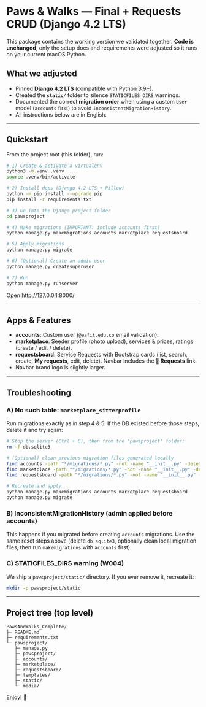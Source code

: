 
# Paws & Walks — Final + Requests CRUD (Django 4.2 LTS)

This package contains the working version we validated together.
**Code is unchanged**, only the setup docs and requirements were adjusted
so it runs on your current macOS Python.

## What we adjusted
- Pinned **Django 4.2 LTS** (compatible with Python 3.9+).
- Created the **`static/`** folder to silence `STATICFILES_DIRS` warnings.
- Documented the correct **migration order** when using a custom `User` model
  (`accounts` first) to avoid `InconsistentMigrationHistory`.
- All instructions below are in English.

---

## Quickstart

From the project root (this folder), run:

```bash
# 1) Create & activate a virtualenv
python3 -m venv .venv
source .venv/bin/activate

# 2) Install deps (Django 4.2 LTS + Pillow)
python -m pip install --upgrade pip
pip install -r requirements.txt

# 3) Go into the Django project folder
cd pawsproject

# 4) Make migrations (IMPORTANT: include accounts first)
python manage.py makemigrations accounts marketplace requestsboard

# 5) Apply migrations
python manage.py migrate

# 6) (Optional) Create an admin user
python manage.py createsuperuser

# 7) Run
python manage.py runserver
```

Open http://127.0.0.1:8000/

---

## Apps & Features

- **accounts**: Custom user (`@eafit.edu.co` email validation).
- **marketplace**: Seeder profile (photo upload), services & prices, ratings
  (create / edit / delete).
- **requestsboard**: Service Requests with Bootstrap cards (list, search,
  create, **My requests**, edit, delete). Navbar includes the **📡 Requests** link.
- Navbar brand logo is slightly larger.

---

## Troubleshooting

### A) No such table: `marketplace_sitterprofile`
Run migrations exactly as in step 4 & 5. If the DB existed before those steps,
delete it and try again:

```bash
# Stop the server (Ctrl + C), then from the 'pawsproject' folder:
rm -f db.sqlite3

# (Optional) clean previous migration files generated locally
find accounts -path "*/migrations/*.py" -not -name "__init__.py" -delete
find marketplace -path "*/migrations/*.py" -not -name "__init__.py" -delete
find requestsboard -path "*/migrations/*.py" -not -name "__init__.py" -delete

# Recreate and apply
python manage.py makemigrations accounts marketplace requestsboard
python manage.py migrate
```

### B) InconsistentMigrationHistory (admin applied before accounts)
This happens if you migrated before creating `accounts` migrations. Use the same
reset steps above (delete `db.sqlite3`, optionally clean local migration files,
then run `makemigrations` with `accounts` first).

### C) STATICFILES_DIRS warning (W004)
We ship a `pawsproject/static/` directory. If you ever remove it, recreate it:

```bash
mkdir -p pawsproject/static
```

---

## Project tree (top level)

```
PawsAndWalks_Complete/
├─ README.md
├─ requirements.txt
└─ pawsproject/
   ├─ manage.py
   ├─ pawsproject/
   ├─ accounts/
   ├─ marketplace/
   ├─ requestsboard/
   ├─ templates/
   ├─ static/
   └─ media/
```

Enjoy! 🐾
